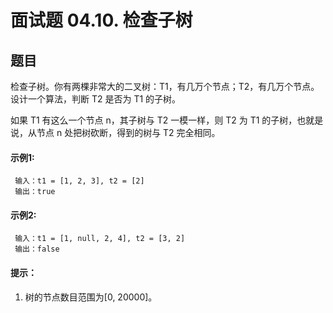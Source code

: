 # 面试题 04.10. 检查子树

## 题目

检查子树。你有两棵非常大的二叉树：T1，有几万个节点；T2，有几万个节点。设计一个算法，判断 T2 是否为 T1 的子树。

如果 T1 有这么一个节点 n，其子树与 T2 一模一样，则 T2 为 T1 的子树，也就是说，从节点 n 处把树砍断，得到的树与 T2 完全相同。

#### 示例1:
```
 输入：t1 = [1, 2, 3], t2 = [2]
 输出：true
```
#### 示例2:
```
 输入：t1 = [1, null, 2, 4], t2 = [3, 2]
 输出：false
```
#### 提示：

1. 树的节点数目范围为[0, 20000]。
